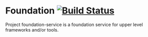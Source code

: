 Foundation [![Build Status](https://travis-ci.org/unidal/foundation.png?branch=master)](https://travis-ci.org/unidal/foundation)
===

Project foundation-service is a foundation service for upper level frameworks and/or tools.

